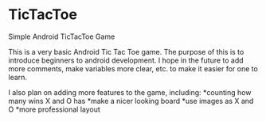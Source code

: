 TicTacToe
=========

Simple Android TicTacToe Game

This is a very basic Android Tic Tac Toe game.  The purpose of this is to introduce beginners to android development.
I hope in the future to add more comments, make variables more clear, etc. to make it easier for one to learn.

I also plan on adding more features to the game, including:
*counting how many wins X and O has
*make a nicer looking board
*use images as X and O
*more professional layout
